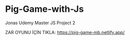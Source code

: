 # Pig-Game-with-Js

Jonas Udemy Master JS Project 2

ZAR OYUNU İÇİN TIKLA: https://pig-game-mb.netlify.app/
